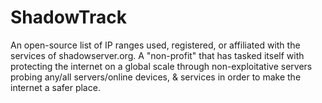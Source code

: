 # ShadowTrack
An open-source list of IP ranges used, registered, or affiliated with the services of shadowserver.org. A "non-profit" that has tasked itself with protecting the internet on a global scale through non-exploitative servers probing any/all servers/online devices, &amp; services in order to make the internet a safer place.
